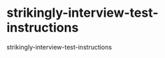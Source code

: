 strikingly-interview-test-instructions
======================================

strikingly-interview-test-instructions
